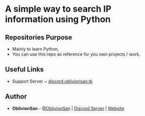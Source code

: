 
# A simple way to search IP information using Python

## Repositories Purpose
  - Mainly to learn Python,
  - You can use this repo as reference for you own projects / work.

## Useful Links
  - Support Server ~ [discord.oblivionsan.tk](https://discord.oblivionsan.tk)

## Author
- **OblivionSan** - [@OblivionSan](https://twitter.com/OblivionSan) | [Discord Server](https://discord.gg/kxNeGRC) | [Website](https://oblivionsan.tk)